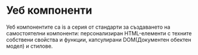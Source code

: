 # Уеб компоненти

Уеб компонентите са  is a серия от стандарти за създаването на самостоятелни компоненти: персонализиран HTML-елементи с техните собствени свойства и функции, капсулирани DOM(Документен обектен модел) и стилове.

